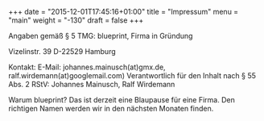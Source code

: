 +++
date = "2015-12-01T17:45:16+01:00"
title = "Impressum"
menu = "main"
weight = "-130"
draft = false
+++

Angaben gemäß § 5 TMG:
blueprint, Firma in Gründung

Vizelinstr. 39
D-22529 Hamburg

Kontakt: E-Mail: johannes.mainusch(at)gmx.de, ralf.wirdemann(at)googlemail.com)
Verantwortlich für den Inhalt nach § 55 Abs. 2 RStV: Johannes Mainusch, Ralf Wirdemann


Warum blueprint?
Das ist derzeit eine Blaupause für eine Firma. Den richtigen Namen werden wir in den nächsten Monaten finden.


